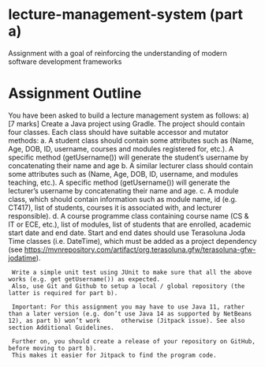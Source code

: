 # lecture-management-system (part a)
Assignment with a goal of reinforcing the understanding of modern software development frameworks

# Assignment Outline
You have been asked to build a lecture management system as follows:
a) [7 marks]
    Create a Java project using Gradle. The project should contain four classes. Each class should
    have suitable accessor and mutator methods:
      a. A student class should contain some attributes such as (Name, Age, DOB, ID,
          username, courses and modules registered for, etc.).
         A specific method (getUsername()) will generate the student’s username by
          concatenating their name and age
      b. A similar lecturer class should contain some attributes such as (Name, Age, DOB, ID,
          username, and modules teaching, etc.).
         A specific method (getUsername()) will generate the lecturer’s username by
          concatenating their name and age.
      c. A module class, which should contain information such as module name, id (e.g.
          CT417), list of students, courses it is associated with, and lecturer responsible).
      d. A course programme class containing course name (CS & IT or ECE, etc.), list of
          modules, list of students that are enrolled, academic start date and end date.
         Start and end dates should use Terasoluna Joda Time classes (i.e. DateTime), which
          must be added as a project dependency (see https://mvnrepository.com/artifact/org.terasoluna.gfw/terasoluna-gfw-jodatime).
      
     Write a simple unit test using JUnit to make sure that all the above works (e.g. get getUsername()) as expected.
     Also, use Git and Github to setup a local / global repository (the latter is required for part b).
     
     Important: For this assignment you may have to use Java 11, rather than a later version (e.g. don’t use Java 14 as supported by NetBeans 12), as part b) won’t work      otherwise (Jitpack issue). See also section Additional Guidelines.
     
     Further on, you should create a release of your repository on GitHub, before moving to part b). 
     This makes it easier for Jitpack to find the program code.
